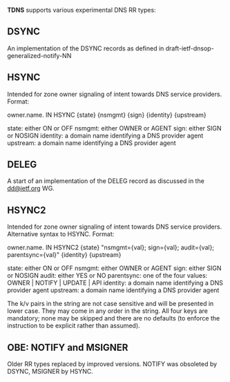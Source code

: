 **TDNS** supports various experimental DNS RR types:

## DSYNC

An implementation of the DSYNC records as defined in
draft-ietf-dnsop-generalized-notify-NN

## HSYNC

Intended for zone owner signaling of intent towards DNS service providers.
Format:

owner.name.  IN HSYNC {state} {nsmgmt} {sign} {identity} {upstream}

state:	either ON or OFF
nsmgmt: either OWNER or AGENT
sign:	either SIGN or NOSIGN
identity:	a domain name identifying a DNS provider agent
upstream:	a domain name identifying a DNS provider agent

## DELEG

A start of an implementation of the DELEG record as discussed in the dd@ietf.org WG.

## HSYNC2

Intended for zone owner signaling of intent towards DNS service providers.
Alternative syntax to HSYNC. Format:

owner.name.  IN HSYNC2 {state} "nsmgmt={val}; sign={val}; audit={val}; parentsync={val}" {identity} {upstream}

state:	either ON or OFF
nsmgmt: either OWNER or AGENT
sign:	either SIGN or NOSIGN
audit:	either YES or NO
parentsync:	one of the four values: OWNER | NOTIFY | UPDATE | API
identity:	a domain name identifying a DNS provider agent
upstream:	a domain name identifying a DNS provider agent

The k/v pairs in the string are not case sensitive and will be
presented in lower case. They may come in any order in the string. All
four keys are mandatory; none may be skipped and there are no defaults
(to enforce the instruction to be explicit rather than assumed).

## OBE: NOTIFY and MSIGNER

Older RR types replaced by improved versions. NOTIFY was obsoleted by
DSYNC, MSIGNER by HSYNC.

